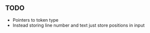 ## TODO

- Pointers to token type
- Instead storing line number and text just store positions in input
